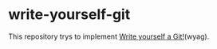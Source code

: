 # write-yourself-git

This repository trys to implement [Write yourself a Git!](https://wyag.thb.lt)(wyag).
